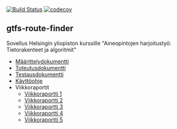 [![Build Status](https://travis-ci.org/mjaakko/gtfs-route-finder.svg?branch=master)](https://travis-ci.org/mjaakko/gtfs-route-finder)
[![codecov](https://codecov.io/gh/mjaakko/gtfs-route-finder/branch/master/graph/badge.svg)](https://codecov.io/gh/mjaakko/gtfs-route-finder)
## gtfs-route-finder

Sovellus Helsingin yliopiston kurssille "Aineopintojen harjoitustyö: 
Tietorakenteet ja algoritmit"

* [Määrittelydokumentti](docs/maarittelydokumentti.md)
* [Toteutusdokumentti](docs/toteutusdokumentti.md)
* [Testausdokumentti](docs/testausdokumentti.md)
* [Käyttöohje](docs/kayttoohje.md)
* Viikkoraportit
  * [Viikkoraportti 1](docs/viikkoraportit/1.md)
  * [Viikkoraportti 2](docs/viikkoraportit/2.md)
  * [Viikkoraportti 3](docs/viikkoraportit/3.md)
  * [Viikkoraportti 4](docs/viikkoraportit/4.md)
  * [Viikkoraportti 5](docs/viikkoraportit/5.md)
